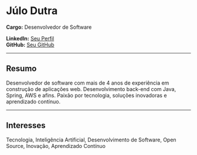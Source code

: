 # **Júlo Dutra**

**Cargo:** Desenvolvedor de Software

**LinkedIn:** [Seu Perfil](https://www.linkedin.com/in/juliocdutra/)  
**GitHub:** [Seu GitHub](https://github.com/jjcdutra)

---

## **Resumo**

Desenvolvedor de software com mais de 4 anos de experiência em construção de aplicações web. Desenvolvimento back-end com Java, Spring, AWS e afins. Paixão por tecnologia, soluções inovadoras e aprendizado contínuo.

---

## **Interesses**

Tecnologia, Inteligência Artificial, Desenvolvimento de Software, Open Source, Inovação, Aprendizado Contínuo
